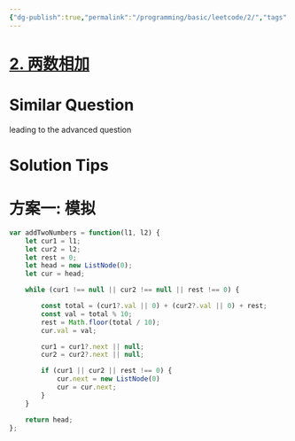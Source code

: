 ```yaml
---
{"dg-publish":true,"permalink":"/programming/basic/leetcode/2/","tags":["leetcode/linked-list","leetcode/math/high-precision-compulation"]}
---
```



# [2. 两数相加](https://leetcode.cn/problems/add-two-numbers/)

# Similar Question

leading to the advanced question

# Solution Tips

# 方案一: 模拟

```js
var addTwoNumbers = function(l1, l2) {
    let cur1 = l1;
    let cur2 = l2;
    let rest = 0;
    let head = new ListNode(0);
    let cur = head;

    while (cur1 !== null || cur2 !== null || rest !== 0) {

        const total = (cur1?.val || 0) + (cur2?.val || 0) + rest;
        const val = total % 10;
        rest = Math.floor(total / 10);
        cur.val = val;

        cur1 = cur1?.next || null;
        cur2 = cur2?.next || null;

        if (cur1 || cur2 || rest !== 0) {
            cur.next = new ListNode(0)
            cur = cur.next;
        }
    }

    return head;
};
```
